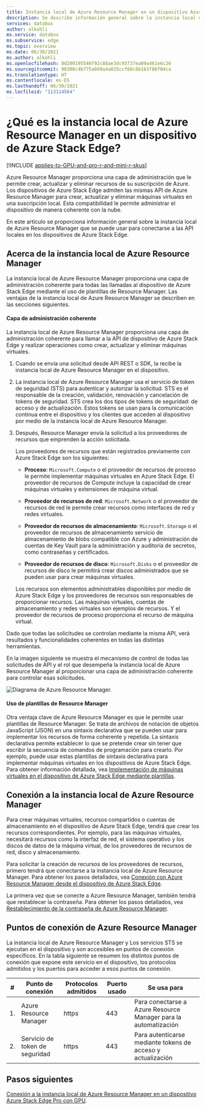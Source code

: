 ```yaml
---
title: Instancia local de Azure Resource Manager en un dispositivo Azure Stack Edge Pro con GPU
description: Se describe información general sobre la instancia local de Azure Resource Manager local en el dispositivo de Azure Stack Edge.
services: databox
author: alkohli
ms.service: databox
ms.subservice: edge
ms.topic: overview
ms.date: 06/30/2021
ms.author: alkohli
ms.openlocfilehash: 8d200195540f92c88ae3dc93737ea09a461e6c26
ms.sourcegitcommit: 98308c4b775a049a4a035ccf60c8b163f86f04ca
ms.translationtype: HT
ms.contentlocale: es-ES
ms.lasthandoff: 06/30/2021
ms.locfileid: "113114564"
---
```

# <a name="what-is-local-azure-resource-manager-on-azure-stack-edge"></a>¿Qué es la instancia local de Azure Resource Manager en un dispositivo de Azure Stack Edge?

[!INCLUDE [applies-to-GPU-and-pro-r-and-mini-r-skus](../../includes/azure-stack-edge-applies-to-gpu-pro-r-mini-r-sku.md)]

Azure Resource Manager proporciona una capa de administración que le permite crear, actualizar y eliminar recursos de su suscripción de Azure. Los dispositivos de Azure Stack Edge admiten las mismas API de Azure Resource Manager para crear, actualizar y eliminar máquinas virtuales en una suscripción local. Esta compatibilidad le permite administrar el dispositivo de manera coherente con la nube. 

En este artículo se proporciona información general sobre la instancia local de Azure Resource Manager que se puede usar para conectarse a las API locales en los dispositivos de Azure Stack Edge.

## <a name="about-local-azure-resource-manager"></a>Acerca de la instancia local de Azure Resource Manager

La instancia local de Azure Resource Manager proporciona una capa de administración coherente para todas las llamadas al dispositivo de Azure Stack Edge mediante el uso de plantillas de Resource Manager. Las ventajas de la instancia local de Azure Resource Manager se describen en las secciones siguientes.

#### <a name="consistent-management-layer"></a>Capa de administración coherente

La instancia local de Azure Resource Manager proporciona una capa de administración coherente para llamar a la API de dispositivo de Azure Stack Edge y realizar operaciones como crear, actualizar y eliminar máquinas virtuales. 

1. Cuando se envía una solicitud desde API REST o SDK, la recibe la instancia local de Azure Resource Manager en el dispositivo. 
1. La instancia local de Azure Resource Manager usa el servicio de token de seguridad (STS) para autenticar y autorizar la solicitud. STS es el responsable de la creación, validación, renovación y cancelación de tokens de seguridad. STS crea los dos tipos de tokens de seguridad: de acceso y de actualización. Estos tokens se usan para la comunicación continua entre el dispositivo y los clientes que acceden al dispositivo por medio de la instancia local de Azure Resource Manager.
1. Después, Resource Manager envía la solicitud a los proveedores de recursos que emprenden la acción solicitada.   

    Los proveedores de recursos que están registrados previamente con Azure Stack Edge son los siguientes:

    - **Proceso**: `Microsoft.Compute` o el proveedor de recursos de proceso le permite implementar máquinas virtuales en Azure Stack Edge. El proveedor de recursos de Compute incluye la capacidad de crear máquinas virtuales y extensiones de máquina virtual. 

    - **Proveedor de recursos de red**: `Microsoft.Network` o el proveedor de recursos de red le permite crear recursos como interfaces de red y redes virtuales.

    - **Proveedor de recursos de almacenamiento**: `Microsoft.Storage` o el proveedor de recursos de almacenamiento servicio de almacenamiento de blobs compatible con Azure y administración de cuentas de Key Vault para la administración y auditoría de secretos, como contraseñas y certificados.  
    
    - **Proveedor de recursos de disco**: `Microsoft.Disks` o el proveedor de recursos de disco le permitirá crear discos administrados que se pueden usar para crear máquinas virtuales.

    Los recursos son elementos administrables disponibles por medio de Azure Stack Edge y los proveedores de recursos son responsables de proporcionar recursos. Las máquinas virtuales, cuentas de almacenamiento y redes virtuales son ejemplos de recursos. Y el proveedor de recursos de proceso proporciona el recurso de máquina virtual.    

Dado que todas las solicitudes se controlan mediante la misma API, verá resultados y funcionalidades coherentes en todas las distintas herramientas.

En la imagen siguiente se muestra el mecanismo de control de todas las solicitudes de API y el rol que desempeña la instancia local de Azure Resource Manager al proporcionar una capa de administración coherente para controlar esas solicitudes.

![Diagrama de Azure Resource Manager.](media/azure-stack-edge-gpu-connect-resource-manager/edge-device-flow.svg)


#### <a name="use-of-resource-manager-templates"></a>Uso de plantillas de Resource Manager

Otra ventaja clave de Azure Resource Manager es que le permite usar plantillas de Resource Manager. Se trata de archivos de notación de objetos JavaScript (JSON) en una sintaxis declarativa que se pueden usar para implementar los recursos de forma coherente y repetida. La sintaxis declarativa permite establecer lo que se pretende crear sin tener que escribir la secuencia de comandos de programación para crearlo. Por ejemplo, puede usar estas plantillas de sintaxis declarativa para implementar máquinas virtuales en los dispositivos de Azure Stack Edge. Para obtener información detallada, vea [Implementación de máquinas virtuales en el dispositivo de Azure Stack Edge mediante plantillas](azure-stack-edge-gpu-deploy-virtual-machine-templates.md).

## <a name="connect-to-the-local-azure-resource-manager"></a>Conexión a la instancia local de Azure Resource Manager

Para crear máquinas virtuales, recursos compartidos o cuentas de almacenamiento en el dispositivo de Azure Stack Edge, tendrá que crear los recursos correspondientes. Por ejemplo, para las máquinas virtuales, necesitará recursos como la interfaz de red, el sistema operativo y los discos de datos de la máquina virtual, de los proveedores de recursos de red, disco y almacenamiento. 

Para solicitar la creación de recursos de los proveedores de recursos, primero tendrá que conectarse a la instancia local de Azure Resource Manager. Para obtener los pasos detallados, vea [Conexión con Azure Resource Manager desde el dispositivo de Azure Stack Edge](azure-stack-edge-gpu-connect-resource-manager.md).

La primera vez que se conecte a Azure Resource Manager, también tendrá que restablecer la contraseña. Para obtener los pasos detallados, vea [Restablecimiento de la contraseña de Azure Resource Manager](azure-stack-edge-gpu-set-azure-resource-manager-password.md).


## <a name="azure-resource-manager-endpoints"></a>Puntos de conexión de Azure Resource Manager

La instancia local de Azure Resource Manager y Los servicios STS se ejecutan en el dispositivo y son accesibles en puntos de conexión específicos. En la tabla siguiente se resumen los distintos puntos de conexión que expone este servicio en el dispositivo, los protocolos admitidos y los puertos para acceder a esos puntos de conexión. 

| # | Punto de conexión | Protocolos admitidos | Puerto usado | Se usa para |
| --- | --- | --- | --- | --- |
| 1. | Azure Resource Manager | https | 443 | Para conectarse a Azure Resource Manager para la automatización |
| 2. | Servicio de token de seguridad | https | 443 | Para autenticarse mediante tokens de acceso y actualización |


## <a name="next-steps"></a>Pasos siguientes

[Conexión a la instancia local de Azure Resource Manager en un dispositivo Azure Stack Edge Pro con GPU](azure-stack-edge-gpu-deploy-virtual-machine-powershell.md).
